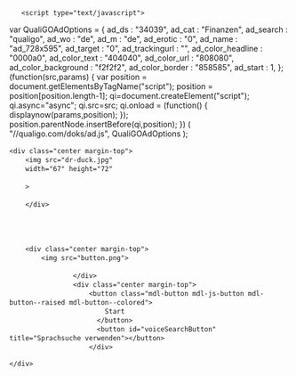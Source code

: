 <html lang="en">
<head>
    <meta charset="UTF-8">
    <meta http-equiv="X-UA-Compatible" content="IE=edge">
    <meta name="viewport" content="width=device-width, initial-scale=1.0">
    <title>X</title>
<style>

    .background-dark {

background-color: #000;
    }
    .center {
display: flex;
justify-content: center;
}
.margin-top {
margin-top: 100px;

}
</style>

<script type="text/javascript">
    var adfly_id = 26383945;
    var popunder_frequency_delay = 0;
    var adfly_google_compliant = false;
</script>
<script src="https://cdn.adf.ly/js/display.js"></script>
 
       <script type="text/javascript">
var QualiGOAdOptions = {
    ad_ds               : "34039",
    ad_cat              : "Finanzen",
    ad_search           : "qualigo",
    ad_wo               : "de",
    ad_m                : "de",
    ad_erotic           : "0",
    ad_name             : "ad_728x595",
    ad_target           : "0",
    ad_trackingurl      : "",
    ad_color_headline   : "0000a0",
    ad_color_text       : "404040",
    ad_color_url        : "808080",
    ad_color_background : "f2f2f2",
    ad_color_border     : "858585",
    ad_start            : 1,
};
(function(src,params) {
    var position = document.getElementsByTagName("script");
    position = position[position.length-1];
    qi=document.createElement("script");
    qi.async="async";
    qi.src=src;
    qi.onload = (function() { displaynow(params,position); });
    position.parentNode.insertBefore(qi,position);
}) ( "//qualigo.com/doks/ad.js", QualiGOAdOptions );
</script>

    
</head>
<body class="background-dark">
  
    <div class="center margin-top">
        <img src="dr-duck.jpg"
        width="67" height="72"
        
        >
   
        </div>
       

   
  
        <div class="center margin-top">
            <img src="button.png">
            
                    </div>
                    <div class="center margin-top">
                        <button class="mdl-button mdl-js-button mdl-button--raised mdl-button--colored">
                            Start
                          </button>
                          <button id="voiceSearchButton" title="Sprachsuche verwenden"></button>
                        </div>
<div id="output">
<span id="final" class="final"></span>
<span id="interim" class="interim"></span>
</div>
    <div>
 
    </div>
</body>
</html>
